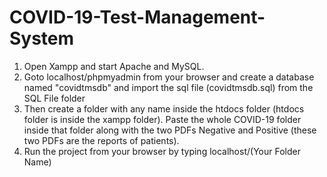 # COVID-19-Test-Management-System

1. Open Xampp and start Apache and MySQL.
2. Goto localhost/phpmyadmin from your browser and create a database named "covidtmsdb" and import the sql file (covidtmsdb.sql) from the SQL File folder
3. Then create a folder with any name inside the htdocs folder (htdocs folder is inside the xampp folder). Paste the whole COVID-19 folder inside that folder along with the two PDFs Negative and Positive (these two PDFs are the reports of patients). 
4. Run the project from your browser by typing localhost/(Your Folder Name)
